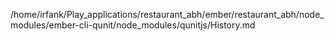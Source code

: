 /home/irfank/Play_applications/restaurant_abh/ember/restaurant_abh/node_modules/ember-cli-qunit/node_modules/qunitjs/History.md